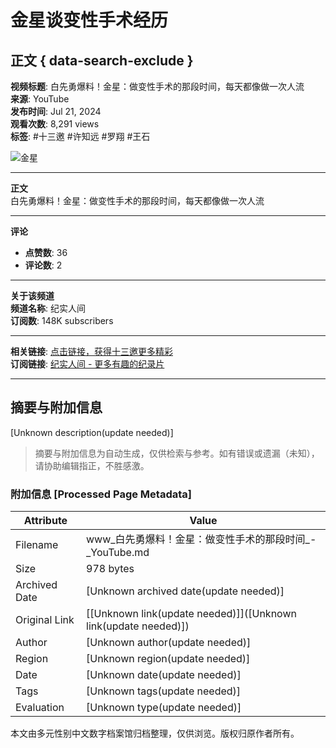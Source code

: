 # 金星谈变性手术经历

## 正文 { data-search-exclude }


**视频标题**: 白先勇爆料！金星：做变性手术的那段时间，每天都像做一次人流  
**来源**: YouTube  
**发布时间**: Jul 21, 2024  
**观看次数**: 8,291 views  
**标签**: #十三邀 #许知远 #罗翔 #王石  

![金星](https://yt3.ggpht.com/MIo_N1BhdiPbJ15cj02hGFsP0HSwAmU9Frd-5UmVAGdEAqyJbVzr_S6OM1TFtkdJE-tnigxBjQ=s48-c-k-c0x00ffffff-no-rj)

---

**正文**  
白先勇爆料！金星：做变性手术的那段时间，每天都像做一次人流 

---

**评论**  
- **点赞数**: 36  
- **评论数**: 2  

---

**关于该频道**  
**频道名称**: 纪实人间  
**订阅数**: 148K subscribers  

---

**相关链接**: [点击链接，获得十三邀更多精彩](https://lihi.cc/vkG7H)  
**订阅链接**: [纪实人间 - 更多有趣的纪录片](https://www.youtube.com/channel/UCW8brN5wbl_Y65K4zBQ9isQ)

---

<!-- tcd_original_link https://www.youtube.com/watch?v=BL5IzxMQbv8&vl=zh-Hans -->


## 摘要与附加信息

<!-- tcd_abstract -->
[Unknown description(update needed)]
<!-- tcd_abstract_end -->

> 摘要与附加信息为自动生成，仅供检索与参考。如有错误或遗漏（未知），请协助编辑指正，不胜感激。

### 附加信息 [Processed Page Metadata]

| Attribute       | Value                                  |
|-----------------|----------------------------------------|
| Filename        | www_白先勇爆料！金星：做变性手术的那段时间_-_YouTube.md                             |
| Size            | 978 bytes                           |
| Archived Date   | [Unknown archived date(update needed)]                             |
| Original Link   | [[Unknown link(update needed)]]([Unknown link(update needed)])                       |
| Author          | [Unknown author(update needed)]                               |
| Region          | [Unknown region(update needed)]                               |
| Date            | [Unknown date(update needed)]                                 |
| Tags            | [Unknown tags(update needed)]                                 |
| Evaluation            | [Unknown type(update needed)]                                 |
<!-- tcd_table_end -->

本文由多元性别中文数字档案馆归档整理，仅供浏览。版权归原作者所有。
